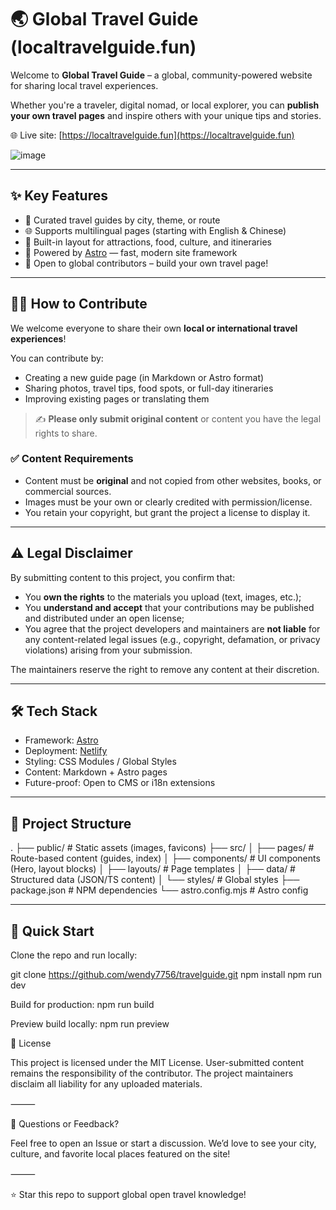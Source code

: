 # 🌏 Global Travel Guide (localtravelguide.fun)

Welcome to **Global Travel Guide** – a global, community-powered website for sharing local travel experiences.

Whether you're a traveler, digital nomad, or local explorer, you can **publish your own travel pages** and inspire others with your unique tips and stories.

🌐 Live site: [https://localtravelguide.fun](https://localtravelguide.fun)

![image](https://github.com/user-attachments/assets/171f0c13-06e3-441f-911d-cd7d1e0b927f)

---

## ✨ Key Features

- 🧭 Curated travel guides by city, theme, or route
- 🌐 Supports multilingual pages (starting with English & Chinese)
- 📸 Built-in layout for attractions, food, culture, and itineraries
- 🧩 Powered by [Astro](https://astro.build) — fast, modern site framework
- 📝 Open to global contributors – build your own travel page!

---

## 🧑‍💻 How to Contribute

We welcome everyone to share their own **local or international travel experiences**!

You can contribute by:
- Creating a new guide page (in Markdown or Astro format)
- Sharing photos, travel tips, food spots, or full-day itineraries
- Improving existing pages or translating them

> ✍ **Please only submit original content** or content you have the legal rights to share.

### ✅ Content Requirements
- Content must be **original** and not copied from other websites, books, or commercial sources.
- Images must be your own or clearly credited with permission/license.
- You retain your copyright, but grant the project a license to display it.

---

## ⚠️ Legal Disclaimer

By submitting content to this project, you confirm that:
- You **own the rights** to the materials you upload (text, images, etc.);
- You **understand and accept** that your contributions may be published and distributed under an open license;
- You agree that the project developers and maintainers are **not liable** for any content-related legal issues (e.g., copyright, defamation, or privacy violations) arising from your submission.

The maintainers reserve the right to remove any content at their discretion.

---

## 🛠 Tech Stack

- Framework: [Astro](https://astro.build)
- Deployment: [Netlify](https://netlify.com)
- Styling: CSS Modules / Global Styles
- Content: Markdown + Astro pages
- Future-proof: Open to CMS or i18n extensions

---

## 📁 Project Structure
.
├── public/             # Static assets (images, favicons)
├── src/
│   ├── pages/          # Route-based content (guides, index)
│   ├── components/     # UI components (Hero, layout blocks)
│   ├── layouts/        # Page templates
│   ├── data/           # Structured data (JSON/TS content)
│   └── styles/         # Global styles
├── package.json        # NPM dependencies
└── astro.config.mjs    # Astro config

---

## 🚀 Quick Start

Clone the repo and run locally:

git clone https://github.com/wendy7756/travelguide.git
npm install
npm run dev


Build for production:
npm run build

Preview build locally:
npm run preview

📜 License

This project is licensed under the MIT License.
User-submitted content remains the responsibility of the contributor.
The project maintainers disclaim all liability for any uploaded materials.

⸻

💬 Questions or Feedback?

Feel free to open an Issue or start a discussion.
We’d love to see your city, culture, and favorite local places featured on the site!

⸻

⭐ Star this repo to support global open travel knowledge!
